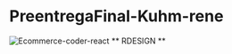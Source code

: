 # PreentregaFinal-Kuhm-rene
![Ecommerce-coder-react](https://user-images.githubusercontent.com/113470690/226477471-9288d15e-dc0c-4139-8092-1e6efe4045eb.gif)
** RDESIGN **
